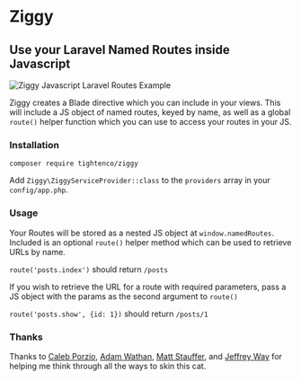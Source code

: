 # Ziggy
## Use your Laravel Named Routes inside Javascript

![Ziggy Javascript Laravel Routes Example](http://i.imgur.com/m6C9Cfy.gif)

Ziggy creates a Blade directive which you can include in your views. This will include a JS object of named routes, keyed by name, as well as a global `route()` helper function which you can use to access your routes in your JS.

### Installation 

`composer require tightenco/ziggy`

Add `Ziggy\ZiggyServiceProvider::class` to the `providers` array in your `config/app.php`.

### Usage

Your Routes will be stored as a nested JS object at `window.namedRoutes`.
Included is an optional `route()` helper method which can be used to retrieve URLs by name.

`route('posts.index')` should return `/posts`

If you wish to retrieve the URL for a route with required parameters, pass a JS object with the params as the second argument to `route()`

`route('posts.show', {id: 1})` should return `/posts/1`

### Thanks

Thanks to [Caleb Porzio](http://twitter.com/calebporzio), [Adam Wathan](http://twitter.com/adamwathan), [Matt Stauffer](http://twitter.com/stauffermatt), and [Jeffrey Way](http://twitter.com/jeffrey_way) for helping me think through all the ways to skin this cat.
